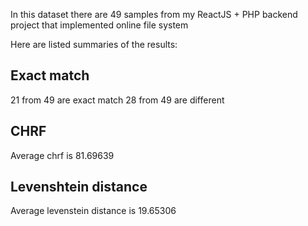 In this dataset there are 49 samples from my ReactJS + PHP backend project that implemented online file system

Here are listed summaries of the results:
## Exact match
21 from 49 are exact match
28 from 49 are different
## CHRF
Average chrf is 81.69639
## Levenshtein distance
Average levenstein distance is 19.65306

